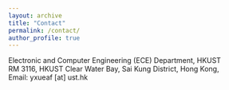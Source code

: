 ```yaml
---
layout: archive
title: "Contact"
permalink: /contact/
author_profile: true
---
```

Electronic and Computer Engineering (ECE) Department, HKUST<br>
RM 3116, HKUST  Clear Water Bay, Sai Kung District, Hong Kong,<br>
Email: yxueaf [at] ust.hk

